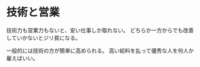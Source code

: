 # 技術と営業

技術力も営業力もないと、安い仕事しか取れない。
どちらか一方からでも改善していかないとジリ貧になる。

一般的には技術の方が簡単に高められる。
高い給料を払って優秀な人を何人か雇えばいい。
